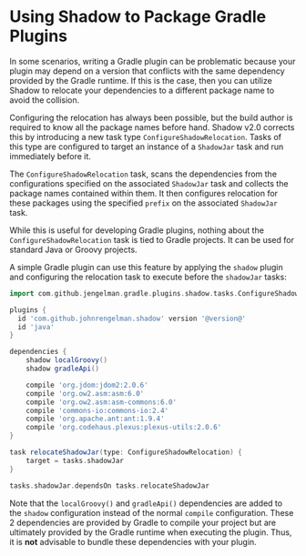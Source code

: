 # Using Shadow to Package Gradle Plugins

In some scenarios, writing a Gradle plugin can be problematic because your plugin may depend on a version that
conflicts with the same dependency provided by the Gradle runtime. If this is the case, then you can utilize Shadow
to relocate your dependencies to a different package name to avoid the collision.

Configuring the relocation has always been possible, but the build author is required to know all the package names
before hand. Shadow v2.0 corrects this by introducing a new task type `ConfigureShadowRelocation`.
Tasks of this type are configured to target an instance of a `ShadowJar` task and run immediately before it.

The `ConfigureShadowRelocation` task, scans the dependencies from the configurations specified on the associated
`ShadowJar` task and collects the package names contained within them. It then configures relocation for these
packages using the specified `prefix` on the associated `ShadowJar` task.

While this is useful for developing Gradle plugins, nothing about the `ConfigureShadowRelocation` task is tied to
Gradle projects. It can be used for standard Java or Groovy projects.

A simple Gradle plugin can use this feature by applying the `shadow` plugin and configuring the relocation task
to execute before the `shadowJar` tasks:

```groovy no-plugins
import com.github.jengelman.gradle.plugins.shadow.tasks.ConfigureShadowRelocation

plugins {
  id 'com.github.johnrengelman.shadow' version '@version@'
  id 'java'
}

dependencies {
    shadow localGroovy()
    shadow gradleApi()

    compile 'org.jdom:jdom2:2.0.6'
    compile 'org.ow2.asm:asm:6.0'
    compile 'org.ow2.asm:asm-commons:6.0'
    compile 'commons-io:commons-io:2.4'
    compile 'org.apache.ant:ant:1.9.4'
    compile 'org.codehaus.plexus:plexus-utils:2.0.6'
}

task relocateShadowJar(type: ConfigureShadowRelocation) {
    target = tasks.shadowJar
}

tasks.shadowJar.dependsOn tasks.relocateShadowJar
```

Note that the `localGroovy()` and `gradleApi()` dependencies are added to the `shadow` configuration instead of the
normal `compile` configuration. These 2 dependencies are provided by Gradle to compile your project but are ultimately
provided by the Gradle runtime when executing the plugin. Thus, it is **not** advisable to bundle these dependencies
with your plugin.